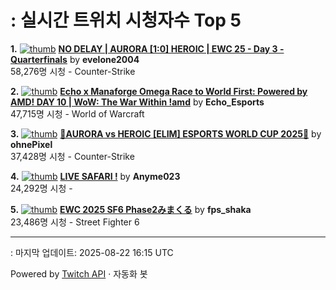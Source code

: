 # : 실시간 트위치 시청자수 Top 5

**1.** [![thumb](https://static-cdn.jtvnw.net/previews-ttv/live_user_evelone2004-320x180.jpg)](https://twitch.tv/evelone2004)
**[NO DELAY | AURORA [1:0] HEROIC | EWC 25 - Day 3 - Quarterfinals](https://twitch.tv/evelone2004)** by **evelone2004**<br>58,276명 시청  - Counter-Strike

**2.** [![thumb](https://static-cdn.jtvnw.net/previews-ttv/live_user_echo_esports-320x180.jpg)](https://twitch.tv/Echo_Esports)
**[Echo x Manaforge Omega Race to World First: Powered by AMD! DAY 10 | WoW: The War Within !amd](https://twitch.tv/Echo_Esports)** by **Echo_Esports**<br>47,715명 시청  - World of Warcraft

**3.** [![thumb](https://static-cdn.jtvnw.net/previews-ttv/live_user_ohnepixel-320x180.jpg)](https://twitch.tv/ohnePixel)
**[🔴AURORA vs HEROIC [ELIM] ESPORTS WORLD CUP 2025🔴](https://twitch.tv/ohnePixel)** by **ohnePixel**<br>37,428명 시청  - Counter-Strike

**4.** [![thumb](https://static-cdn.jtvnw.net/previews-ttv/live_user_anyme023-320x180.jpg)](https://twitch.tv/Anyme023)
**[LIVE SAFARI !](https://twitch.tv/Anyme023)** by **Anyme023**<br>24,292명 시청  - 

**5.** [![thumb](https://static-cdn.jtvnw.net/previews-ttv/live_user_fps_shaka-320x180.jpg)](https://twitch.tv/fps_shaka)
**[EWC 2025 SF6 Phase2みまくる](https://twitch.tv/fps_shaka)** by **fps_shaka**<br>23,486명 시청  - Street Fighter 6


---
: 마지막 업데이트: 2025-08-22 16:15 UTC

Powered by [Twitch API](https://dev.twitch.tv/docs/api/reference) · 자동화 봇